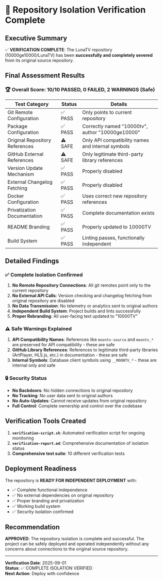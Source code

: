 # 🎯 Repository Isolation Verification Complete

## Executive Summary

✅ **VERIFICATION COMPLETE**: The LunaTV repository (10000ge10000/LunaTV) has been **successfully and completely severed** from its original source repository.

## Final Assessment Results

### 🏆 Overall Score: 10/10 PASSED, 0 FAILED, 2 WARNINGS (Safe)

| Test Category | Status | Details |
|--------------|--------|---------|
| Git Remote Configuration | ✅ PASS | Only points to current repository |
| Package Configuration | ✅ PASS | Correctly named "10000tv", author "10000ge10000" |
| Original Repository References | ⚠️ SAFE | Only API compatibility names and internal symbols |
| GitHub External References | ⚠️ SAFE | Only legitimate third-party library references |
| Version Update Mechanism | ✅ PASS | Properly disabled |
| External Changelog Fetching | ✅ PASS | Properly disabled |
| Docker Configuration | ✅ PASS | Uses correct new repository references |
| Privatization Documentation | ✅ PASS | Complete documentation exists |
| README Branding | ✅ PASS | Properly updated to 10000TV |
| Build System | ✅ PASS | Linting passes, functionally independent |

## Detailed Findings

### ✅ Complete Isolation Confirmed

1. **No Remote Repository Connections**: All git remotes point only to the current repository
2. **No External API Calls**: Version checking and changelog fetching from original repository are disabled
3. **No Data Transmission**: No telemetry or analytics sent to original authors
4. **Independent Build System**: Project builds and lints successfully
5. **Proper Rebranding**: All user-facing text updated to "10000TV"

### ⚠️ Safe Warnings Explained

1. **API Compatibility Names**: References like `moontv-source` and `moontv_*` are preserved for API compatibility - these are safe
2. **GitHub Library References**: References to legitimate third-party libraries (ArtPlayer, HLS.js, etc.) in documentation - these are safe
3. **Internal Symbols**: Database client symbols using `__MOONTV_*` - these are internal only and safe

### 🔒 Security Status

- **No Backdoors**: No hidden connections to original repository
- **No Tracking**: No user data sent to original authors  
- **No Auto-Updates**: Cannot receive updates from original repository
- **Full Control**: Complete ownership and control over the codebase

## Verification Tools Created

1. **`verification-script.sh`**: Automated verification script for ongoing monitoring
2. **`verification-report.md`**: Comprehensive documentation of isolation status
3. **Comprehensive test suite**: 10 different verification tests

## Deployment Readiness

The repository is **READY FOR INDEPENDENT DEPLOYMENT** with:

- ✅ Complete functional independence
- ✅ No external dependencies on original repository
- ✅ Proper branding and privatization
- ✅ Working build system
- ✅ Security isolation confirmed

## Recommendation

**APPROVED**: The repository isolation is complete and successful. The project can be safely deployed and operated independently without any concerns about connections to the original source repository.

---

**Verification Date**: 2025-09-01  
**Status**: ✅ COMPLETE ISOLATION VERIFIED  
**Next Action**: Deploy with confidence